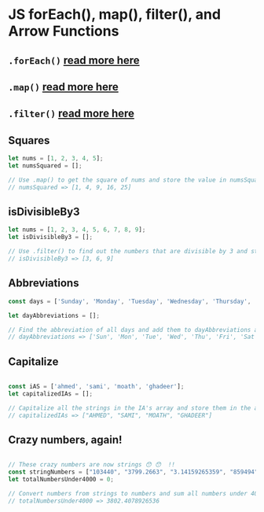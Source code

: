 # JS forEach(), map(), filter(), and Arrow Functions


## `.forEach()` [read more here](https://developer.mozilla.org/en-US/docs/Web/JavaScript/Reference/Global_Objects/Array/forEach)

## `.map()` [read more here](https://developer.mozilla.org/en-US/docs/Web/JavaScript/Reference/Global_Objects/Array/map)

## `.filter()` [read more here](https://developer.mozilla.org/en-US/docs/Web/JavaScript/Reference/Global_Objects/Array/filter)


## Squares

```js
let nums = [1, 2, 3, 4, 5];
let numsSquared = [];

// Use .map() to get the square of nums and store the value in numsSquared
// numsSquared => [1, 4, 9, 16, 25]
```

## isDivisibleBy3

```js
let nums = [1, 2, 3, 4, 5, 6, 7, 8, 9];
let isDivisibleBy3 = [];

// Use .filter() to find out the numbers that are divisible by 3 and store the value in isDivisibleBy3
// isDivisibleBy3 => [3, 6, 9]
```


## Abbreviations
```js
const days = ['Sunday', 'Monday', 'Tuesday', 'Wednesday', 'Thursday', 'Friday', 'Saturday'];

let dayAbbreviations = [];

// Find the abbreviation of all days and add them to dayAbbreviations array
// dayAbbreviations => ['Sun', 'Mon', 'Tue', 'Wed', 'Thu', 'Fri', 'Sat']

```

## Capitalize 


```js

const iAS = ['ahmed', 'sami', 'moath', 'ghadeer'];
let capitalizedIAs = [];

// Capitalize all the strings in the IA's array and store them in the array capitalizedIA.
// capitalizedIAs => ["AHMED", "SAMI", "MOATH", "GHADEER"]

```


## Crazy numbers, again!

```js

// These crazy numbers are now strings 😯 😯  !!  
const stringNumbers = ["103440", "3799.2663", "3.14159265359", "859494", "59439"];
let totalNumbersUnder4000 = 0;

// Convert numbers from strings to numbers and sum all numbers under 4000 and store them in totalNumbersUnder4000
// totalNumbersUnder4000 => 3802.4078926536
